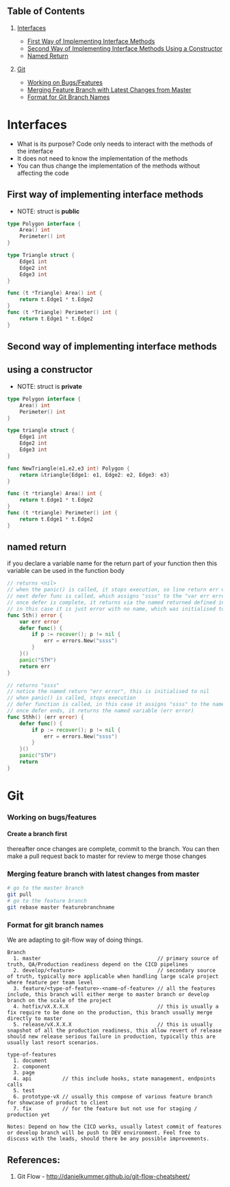 ## Table of Contents

1. [Interfaces](#interfaces)
    - [First Way of Implementing Interface Methods](#first-way-of-implementing-interface-methods)
    - [Second Way of Implementing Interface Methods Using a Constructor](#second-way-of-implementing-interface-methods-using-a-constructor)
    - [Named Return](#named-return)

2. [Git](#git)
    - [Working on Bugs/Features](#working-on-bugsfeatures)
    - [Merging Feature Branch with Latest Changes from Master](#merging-feature-branch-with-latest-changes-from-master)
    - [Format for Git Branch Names](#format-for-git-branch-names)
   
# Interfaces
- What is its purpose? Code only needs to interact with the methods of the interface
- It does not need to know the implementation of the methods
- You can thus change the implementation of the methods without affecting the code

## First way of implementing interface methods  
- NOTE: struct is **public** 
```go
type Polygon interface {
	Area() int
	Perimeter() int
}

type Triangle struct {
	Edge1 int
	Edge2 int
	Edge3 int
}

func (t *Triangle) Area() int {
	return t.Edge1 * t.Edge2
}
func (t *Triangle) Perimeter() int {
	return t.Edge1 * t.Edge2
}
```

## Second way of implementing interface methods
## using a constructor  
- NOTE: struct is **private**
```go
type Polygon interface {
	Area() int
	Perimeter() int
}

type triangle struct {
	Edge1 int
	Edge2 int
	Edge3 int
}

func NewTriangle(e1,e2,e3 int) Polygon {
	return &triangle{Edge1: e1, Edge2: e2, Edge3: e3}
}

func (t *triangle) Area() int {
	return t.Edge1 * t.Edge2
}
func (t *triangle) Perimeter() int {
	return t.Edge1 * t.Edge2
}
```


## named return
if you declare a variable name for the return part of your function
then this variable can be used in the function body


```go
// returns <nil>
// when the panic() is called, it stops execution, so line return err does not run
// next defer func is called, which assigns "ssss" to the "var err error"
// once defer is complete, it returns via the named returned defined in the function name "(error)"
// in this case it is just error with no name, which was initialised to nil, hence <nil> is returned
func Sth() error {
	var err error
	defer func() {
		if p := recover(); p != nil {
			err = errors.New("ssss")
		}
	}()
	panic("STH")
	return err
}

// returns "ssss"
// notice the named return "err error", this is initialised to nil
// when panic() is called, stops execution
// defer function is called, in this case it assigns "ssss" to the named return (err error)
// once defer ends, it returns the named variable (err error)
func Sthh() (err error) {
	defer func() {
		if p := recover(); p != nil {
			err = errors.New("ssss")
		}
	}()
	panic("STH")
	return
}
```

# Git


### Working on bugs/features
#### Create a branch first
thereafter once changes are complete, commit to the branch. You can then make a pull request back to master for review to merge those changes


### Merging feature branch with latest changes from master
```bash
# go to the master branch
git pull
# go to the feature branch
git rebase master featurebranchname

```

### Format for git branch names
We are adapting to git-flow way of doing things.
```
Branch
  1. master                                      // primary source of truth, QA/Production readiness depend on the CICD pipelines
  2. develop/<feature>                           // secondary source of truth, typically more applicable when handling large scale project where feature per team level
  3. feature/<type-of-feature>-<name-of-feature> // all the features include, this branch will either merge to master branch or develop branch on the scale of the project
  4. hotfix/vX.X.X.X                             // this is usually a fix require to be done on the production, this branch usually merge directly to master
  5. release/vX.X.X.X                            // this is usually snapshot of all the production readiness, this allow revert of release should new release serious failure in production, typically this are usually last resort scenarios.

type-of-features
  1. document
  2. component
  3. page
  4. api          // this include hooks, state management, endpoints calls
  5. test
  6. prototype-vX // usually this compose of various feature branch for showcase of product to client
  7. fix          // for the feature but not use for staging / production yet

Notes: Depend on how the CICD works, usually latest commit of features or develop branch will be push to DEV environment. Feel free to discuss with the leads, should there be any possible improvements.
```
## References:

1. Git Flow - http://danielkummer.github.io/git-flow-cheatsheet/



